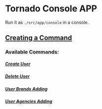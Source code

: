 # Tornado Console APP

Run it as `./src/app/console` in a console.

## [Creating a Command](Command/CreatingACommand.md)

### Available Commands:
##### [Create User](Command/CreateUser.md)
##### [Delete User](Command/DeleteUser.md)
##### [User Brands Adding](Command/UserBrands.md)
##### [User Agencies Adding](Command/UserAgencies.md)